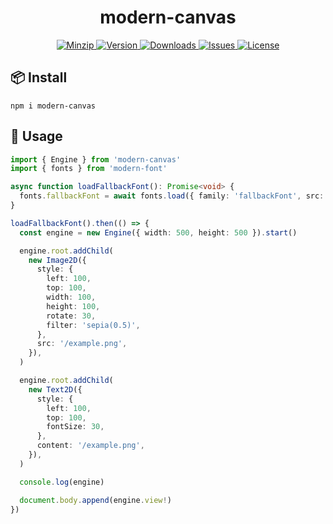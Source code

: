 <h1 align="center">modern-canvas</h1>

<p align="center">
  <a href="https://unpkg.com/modern-canvas">
    <img src="https://img.shields.io/bundlephobia/minzip/modern-canvas" alt="Minzip">
  </a>
  <a href="https://www.npmjs.com/package/modern-canvas">
    <img src="https://img.shields.io/npm/v/modern-canvas.svg" alt="Version">
  </a>
  <a href="https://www.npmjs.com/package/modern-canvas">
    <img src="https://img.shields.io/npm/dm/modern-canvas" alt="Downloads">
  </a>
  <a href="https://github.com/qq15725/modern-canvas/issues">
    <img src="https://img.shields.io/github/issues/qq15725/modern-canvas" alt="Issues">
  </a>
  <a href="https://github.com/qq15725/modern-canvas/blob/main/LICENSE">
    <img src="https://img.shields.io/npm/l/modern-canvas.svg" alt="License">
  </a>
</p>

## 📦 Install

```shell
npm i modern-canvas
```

## 🦄 Usage

```ts
import { Engine } from 'modern-canvas'
import { fonts } from 'modern-font'

async function loadFallbackFont(): Promise<void> {
  fonts.fallbackFont = await fonts.load({ family: 'fallbackFont', src: '/fallback.woff' })
}

loadFallbackFont().then(() => {
  const engine = new Engine({ width: 500, height: 500 }).start()

  engine.root.addChild(
    new Image2D({
      style: {
        left: 100,
        top: 100,
        width: 100,
        height: 100,
        rotate: 30,
        filter: 'sepia(0.5)',
      },
      src: '/example.png',
    }),
  )

  engine.root.addChild(
    new Text2D({
      style: {
        left: 100,
        top: 100,
        fontSize: 30,
      },
      content: '/example.png',
    }),
  )

  console.log(engine)

  document.body.append(engine.view!)
})
```
